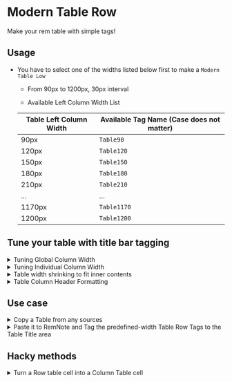 # Modern Table Row

Make your rem table with simple tags!

## Usage

- You have to select one of the widths listed below first to make a `Modern Table Low`
  - From 90px to 1200px, 30px interval

  - Available Left Column Width List

  | Table Left Column Width | Available Tag Name (Case does not matter) |
  | ------------- | ------------- |
  | 90px | `Table90` |
  | 120px | `Table120` |
  | 150px | `Table150` |
  | 180px | `Table180` |
  | 210px | `Table210` |
  | ...   |   ...    |
  | 1170px | `Table1170` |
  | 1200px | `Table1200` |
 

## Tune your table with title bar tagging

  <details>
    <summary>Tuning Global Column Width</summary>

  | Table Left Column Width | Tag Name for global width tuning |
  | ------------- | ------------- |
  | 90px | `W90` |
  | 120px | `W120` |
  | 150px | `W150` |
  | 180px | `W180` |
  | 210px | `W210` |
  | ...   |   ...    |
  | 1170px | `W1170` |
  | 1200px | `W1200` |

  <img src="https://forum.remnote.io/uploads/default/original/2X/8/8ae892cd66862b9115bbbe74a0a3f1246b8a79e3.gif">
  <img src="https://raw.githubusercontent.com/browneyedsoul/RemNote-ModernTableRow/main/public/2.gif">
  </details>

  <details>
    <summary>Tuning Individual Column Width</summary>

  - 'c1' means column 1
  - 'c2' means column 2
  - ...

  | Available Column Width | Tag Name for width tuning - INDIVIDUAL column |
  | ------------- | ------------- |
  | 200px | `c1w200`, `c2w200`, `c3w200`, `c4w200`, `c5w200`, ... , `c9w200`  |
  | 400px | `c1w400`, `c2w400`, ... `c9w400`  |
  | 600px | `c1w600`, `c2w600`, ... `c9w600` |
  | 800px | `c1w800`, `c2w800`, ... `c9w800` |
  | 1000px | `c1w1000` `c2w1000`,, ... `c9w1000` |

  </details>

  <details>
    <summary>Table width shrinking to fit inner contents</summary>
 
  - Tag Name : `fit`

  <img src="https://raw.githubusercontent.com/browneyedsoul/RemNote-ModernTableRow/main/public/fit.gif">
  </details>

 

  <details>
    <summary>Table Column Header Formatting</summary>

  - Tag Name : `th`

  <img src="https://raw.githubusercontent.com/browneyedsoul/RemNote-ModernTableRow/main/public/thformatting.png">
  <img src="https://raw.githubusercontent.com/browneyedsoul/RemNote-ModernTableRow/main/public/thformatting.gif">
  </details>

## Use case

  <details>
    <summary>Copy a Table from any sources</summary>
    <img src="https://raw.githubusercontent.com/browneyedsoul/RemNote-ModernTableRow/main/public/0.gif">
  </details>

  <details>
    <summary>Paste it to RemNote and Tag the predefined-width Table Row Tags to the Table Title area</summary>
    <img src="https://raw.githubusercontent.com/browneyedsoul/RemNote-ModernTableRow/main/public/1.gif">
  </details>

## Hacky methods

  <details>
    <summary>Turn a Row table cell into a Column Table cell</summary>

  - Tag Nmae : ~~`lb`~~(deprecated)
  
  > You can now make seperated table-row column by simple indenting under a top level rem in a table cell
    
  </details>
